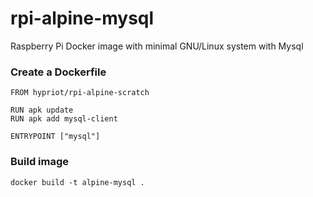 # rpi-alpine-mysql
Raspberry Pi Docker image with minimal GNU/Linux system with Mysql

### Create a Dockerfile

```
FROM hypriot/rpi-alpine-scratch

RUN apk update
RUN apk add mysql-client

ENTRYPOINT ["mysql"]
```

### Build image

`docker build -t alpine-mysql .`
